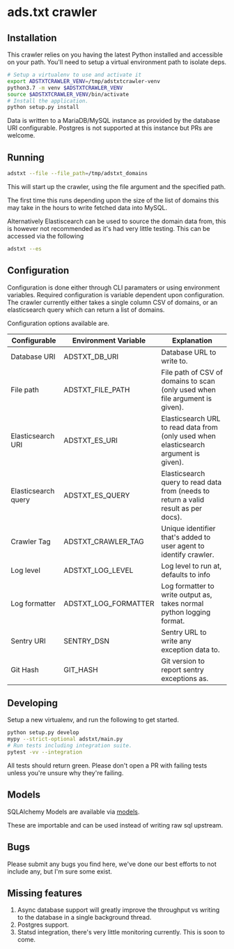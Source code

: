 # ads.txt crawler

## Installation

This crawler relies on you having the latest Python installed and accessible
on your path.  You'll need to setup a virtual environment path to isolate deps.


```sh
# Setup a virtualenv to use and activate it
export ADSTXTCRAWLER_VENV=/tmp/adstxtcrawler-venv
python3.7 -m venv $ADSTXTCRAWLER_VENV
source $ADSTXTCRAWLER_VENV/bin/activate
# Install the application.
python setup.py install
```

Data is written to a MariaDB/MySQL instance as provided by the database URI
configurable.  Postgres is not supported at this instance but PRs are welcome.


## Running

```sh
adstxt --file --file_path=/tmp/adstxt_domains
```

This will start up the crawler, using the file argument and the specified path.

The first time this runs depending upon the size of the list of domains this
may take in the hours to write fetched data into MySQL.

Alternatively Elastiscearch can be used to source the domain data from, this is
however not recommended as it's had very little testing.  This can be accessed
via the following

```sh
adstxt --es
```

## Configuration

Configuration is done either through CLI paramaters or using environment
variables.  Required configuration is variable dependent upon configuration.
The crawler currently either takes a single column CSV of domains, or an
elasticsearch query which can return a list of domains.

Configuration options available are.

| Configurable                    | Environment Variable  | Explanation                                                                           |
| ------------------------------- | --------------------- | ------------------------------------------------------------------------------------- |
| Database URI                    | ADSTXT_DB_URI         | Database URL to write to.                                                             |
| File path                       | ADSTXT_FILE_PATH      | File path of CSV of domains to scan (only used when file argument is given).          |
| Elasticsearch URI               | ADSTXT_ES_URI         | Elasticsearch URL to read data from (only used when elasticsearch argument is given). |
| Elasticsearch query             | ADSTXT_ES_QUERY       | Elasticsearch query to read data from (needs to return a valid result as per docs).   |
| Crawler Tag                     | ADSTXT_CRAWLER_TAG    | Unique identifier that's added to user agent to identify crawler.                     |
| Log level                       | ADSTXT_LOG_LEVEL      | Log level to run at, defaults to info                                                 |
| Log formatter                   | ADSTXT_LOG_FORMATTER  | Log formatter to write output as, takes normal python logging format.                 |
| Sentry URI                      | SENTRY_DSN            | Sentry URL to write any exception data to.                                            |
| Git Hash                        | GIT_HASH              | Git version to report sentry exceptions as.                                           |

## Developing

Setup a new virtualenv, and run the following to get started.

```sh
python setup.py develop
mypy --strict-optional adstxt/main.py
# Run tests including integration suite.
pytest -vv --integration
```

All tests should return green.  Please don't open a PR with failing tests
unless you're unsure why they're failing.


## Models

SQLAlchemy Models are available via [models](./adstxt/models.py).

These are importable and can be used instead of writing raw sql upstream.


## Bugs

Please submit any bugs you find here, we've done our best efforts to not
include any, but I'm sure some exist.


## Missing features

1. Async database support will greatly improve the throughput vs writing to the
    database in a single background thread.
2. Postgres support. 
3. Statsd integration, there's very little monitoring currently.  This is soon
    to come.

